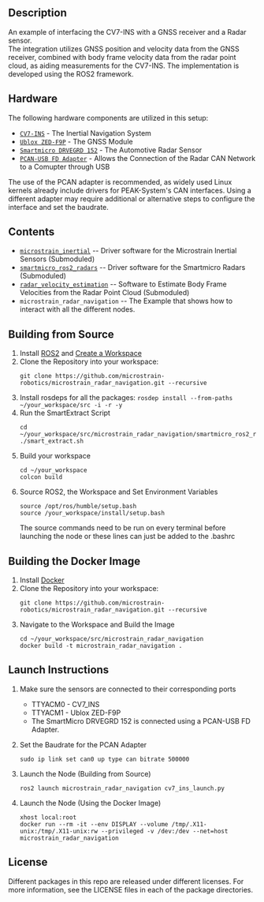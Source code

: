 ## Description
An example of interfacing the CV7-INS with a GNSS receiver and a Radar sensor. <br />
The integration utilizes GNSS position and velocity data from the GNSS receiver, combined with body frame velocity data from the radar point cloud, as aiding measurements for the CV7-INS. The implementation is developed using the ROS2 framework.

## Hardware
The following hardware components are utilized in this setup:
 * [`CV7-INS`](https://www.microstrain.com/inertial-sensors/3dm-cv7-ins) - The Inertial Navigation System
 * [`Ublox ZED-F9P`](https://www.u-blox.com/en/product/zed-f9p-module) - The GNSS Module
 * [`Smartmicro DRVEGRD 152`](https://www.smartmicro.com/automotive-radar/drvegrd-line) - The Automotive Radar Sensor
 * [`PCAN-USB FD Adapter`](https://www.peak-system.com/PCAN-USB-FD.365.0.html?&L=1) - Allows the Connection of the Radar CAN Network to a Comupter through USB <br />
 
The use of the PCAN adapter is recommended, as widely used Linux kernels already include drivers for PEAK-System's CAN interfaces. Using a different adapter may require additional or alternative steps to configure the interface and set the baudrate.


## Contents
  * [`microstrain_inertial`](https://github.com/LORD-MicroStrain/microstrain_inertial) -- Driver software for the Microstrain Inertial Sensors (Submoduled) <br />
  * [`smartmicro_ros2_radars`](https://github.com/smartmicro/smartmicro_ros2_radars/tree/master) -- Driver software for the Smartmicro Radars (Submoduled) <br />
  * [`radar_velocity_estimation`](https://github.com/microstrain-robotics/radar_velocity_estimation) -- Software to Estimate Body Frame Velocities from the Radar Point Cloud (Submoduled) <br />
  * `microstrain_radar_navigation` -- The Example that shows how to interact with all the different nodes.

## Building from Source
1. Install [ROS2](https://docs.ros.org/en/humble/Installation.html) and [Create a Workspace](https://docs.ros.org/en/humble/Tutorials/Beginner-Client-Libraries/Creating-A-Workspace/Creating-A-Workspace.html)
2. Clone the Repository into your workspace:
   ```
   git clone https://github.com/microstrain-robotics/microstrain_radar_navigation.git --recursive
   ```
3. Install rosdeps for all the packages: `rosdep install --from-paths ~/your_workspace/src -i -r -y`
4. Run the SmartExtract Script
   ```
   cd ~/your_workspace/src/microstrain_radar_navigation/smartmicro_ros2_radars/
   ./smart_extract.sh
   ```
5. Build your workspace
   ```
   cd ~/your_workspace
   colcon build
   ```
6. Source ROS2, the Workspace and Set Environment Variables
   ```
   source /opt/ros/humble/setup.bash
   source /your_workspace/install/setup.bash
   ```
   The source commands need to be run on every terminal before launching the node or these lines can just be added to the .bashrc

## Building the Docker Image
1. Install [Docker](https://docs.docker.com/engine/install/ubuntu/)
2. Clone the Repository into your workspace:
   ```
   git clone https://github.com/microstrain-robotics/microstrain_radar_navigation.git --recursive
   ```
2. Navigate to the Workspace and Build the Image
   ```
   cd ~/your_workspace/src/microstrain_radar_navigation
   docker build -t microstrain_radar_navigation .
   ```
   
## Launch Instructions
1. Make sure the sensors are connected to their corresponding ports
   * TTYACM0 - CV7_INS 
   * TTYACM1 - Ublox ZED-F9P <br />
   * The SmartMicro DRVEGRD 152 is connected using a PCAN-USB FD Adapter.

2. Set the Baudrate for the PCAN Adapter
    ```
    sudo ip link set can0 up type can bitrate 500000
    ```
3. Launch the Node (Building from Source)
   ```
   ros2 launch microstrain_radar_navigation cv7_ins_launch.py
   ```
4. Launch the Node (Using the Docker Image)
   ```
   xhost local:root
   docker run --rm -it --env DISPLAY --volume /tmp/.X11-unix:/tmp/.X11-unix:rw --privileged -v /dev:/dev --net=host microstrain_radar_navigation
   ```
   
## License
Different packages in this repo are released under different licenses. For more information, see the LICENSE files in each of the package directories.




